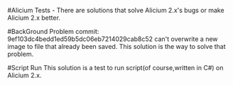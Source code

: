 #Alicium Tests - There are solutions that solve Alicium 2.x's bugs or make Alicium 2.x better.

#BackGround Problem
commit: 9ef103dc4bedd1ed59b5dc06eb7214029cab8c52 can't overwrite a new image to file that already been saved.
This solution is the way to solve that problem.

#Script Run
This solution is a test to run script(of course,written in C#) on Alicium 2.x.